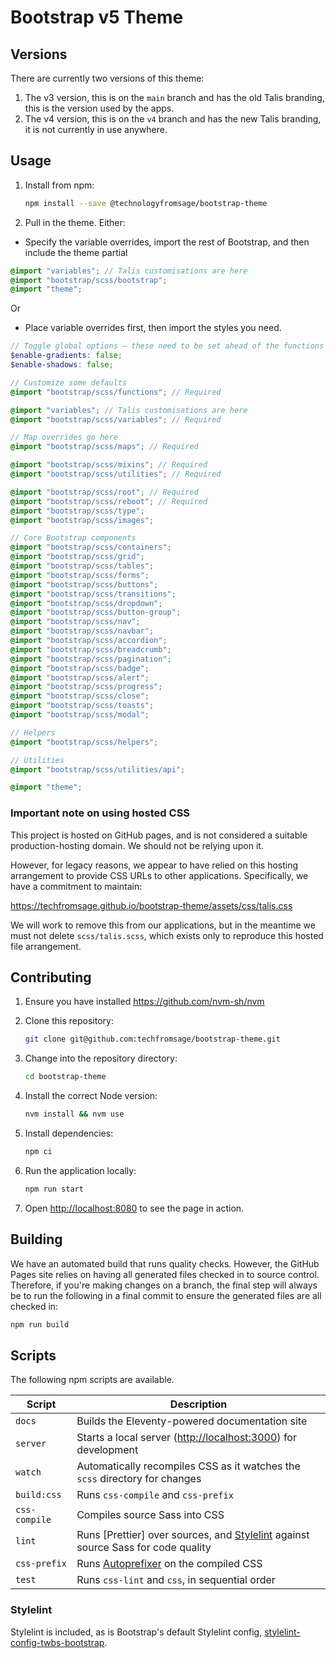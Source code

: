 # Bootstrap v5 Theme

## Versions

There are currently two versions of this theme:

1. The v3 version, this is on the `main` branch and has the old Talis branding, this is the version used by the apps.
2. The v4 version, this is on the `v4` branch and has the new Talis branding, it is not currently in use anywhere.

## Usage

1. Install from npm:

   ```bash
   npm install --save @technologyfromsage/bootstrap-theme
   ```

2. Pull in the theme. Either:

- Specify the variable overrides, import the rest of Bootstrap, and then include the theme partial

```scss
@import "variables"; // Talis customisations are here
@import "bootstrap/scss/bootstrap";
@import "theme";
```

Or

- Place variable overrides first, then import the styles you need.

```scss
// Toggle global options – these need to be set ahead of the functions
$enable-gradients: false;
$enable-shadows: false;

// Customize some defaults
@import "bootstrap/scss/functions"; // Required

@import "variables"; // Talis customisations are here
@import "bootstrap/scss/variables"; // Required

// Map overrides go here
@import "bootstrap/scss/maps"; // Required

@import "bootstrap/scss/mixins"; // Required
@import "bootstrap/scss/utilities"; // Required

@import "bootstrap/scss/root"; // Required
@import "bootstrap/scss/reboot"; // Required
@import "bootstrap/scss/type";
@import "bootstrap/scss/images";

// Core Bootstrap components
@import "bootstrap/scss/containers";
@import "bootstrap/scss/grid";
@import "bootstrap/scss/tables";
@import "bootstrap/scss/forms";
@import "bootstrap/scss/buttons";
@import "bootstrap/scss/transitions";
@import "bootstrap/scss/dropdown";
@import "bootstrap/scss/button-group";
@import "bootstrap/scss/nav";
@import "bootstrap/scss/navbar";
@import "bootstrap/scss/accordion";
@import "bootstrap/scss/breadcrumb";
@import "bootstrap/scss/pagination";
@import "bootstrap/scss/badge";
@import "bootstrap/scss/alert";
@import "bootstrap/scss/progress";
@import "bootstrap/scss/close";
@import "bootstrap/scss/toasts";
@import "bootstrap/scss/modal";

// Helpers
@import "bootstrap/scss/helpers";

// Utilities
@import "bootstrap/scss/utilities/api";

@import "theme";
```

### Important note on using hosted CSS

This project is hosted on GitHub pages, and is not considered a suitable production-hosting domain. We should not be relying upon it.

However, for legacy reasons, we appear to have relied on this hosting arrangement to provide CSS URLs to other applications. Specifically, we have a commitment to maintain:

https://techfromsage.github.io/bootstrap-theme/assets/css/talis.css

We will work to remove this from our applications, but in the meantime we must not delete `scss/talis.scss`, which exists only to reproduce this hosted file arrangement.

## Contributing

1. Ensure you have installed https://github.com/nvm-sh/nvm

1. Clone this repository:

   ```bash
   git clone git@github.com:techfromsage/bootstrap-theme.git
   ```

1. Change into the repository directory:

   ```bash
   cd bootstrap-theme
   ```

1. Install the correct Node version:

   ```bash
   nvm install && nvm use
   ```

1. Install dependencies:

   ```bash
   npm ci
   ```

1. Run the application locally:

   ```bash
   npm run start
   ```

1. Open <http://localhost:8080> to see the page in action.

## Building

We have an automated build that runs quality checks. However, the GitHub Pages site relies on having all generated files checked in to source control. Therefore, if you're making changes on a branch, the final step will always be to run the following in a final commit to ensure the generated files are all checked in:

```bash
npm run build
```

## Scripts

The following npm scripts are available.

| Script        | Description                                                                                              |
| ------------- | -------------------------------------------------------------------------------------------------------- |
| `docs`        | Builds the Eleventy-powered documentation site                                                           |
| `server`      | Starts a local server (<http://localhost:3000>) for development                                          |
| `watch`       | Automatically recompiles CSS as it watches the `scss` directory for changes                              |
| `build:css`   | Runs `css-compile` and `css-prefix`                                                                      |
| `css-compile` | Compiles source Sass into CSS                                                                            |
| `lint`        | Runs [Prettier] over sources, and [Stylelint](https://stylelint.io) against source Sass for code quality |
| `css-prefix`  | Runs [Autoprefixer](https://github.com/postcss/autoprefixer) on the compiled CSS                         |
| `test`        | Runs `css-lint` and `css`, in sequential order                                                           |

### Stylelint

Stylelint is included, as is Bootstrap's default Stylelint config, [stylelint-config-twbs-bootstrap](https://github.com/twbs/stylelint-config-twbs-bootstrap).
